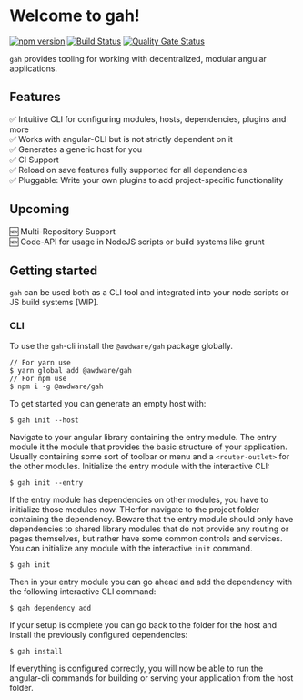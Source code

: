 
# Welcome to gah!

[![npm version](https://badge.fury.io/js/%40awdware%2Fgah.svg)](https://badge.fury.io/js/%40awdware%2Fgah) [![Build Status](https://dev.azure.com/loaderb0t/gah/_apis/build/status/gah?branchName=master)](https://dev.azure.com/loaderb0t/gah/_build/latest?definitionId=27&branchName=master) [![Quality Gate Status](https://sonarcloud.io/api/project_badges/measure?project=awdware_gah-cli&metric=alert_status)](https://sonarcloud.io/dashboard?id=awdware_gah-cli)

`gah`  provides tooling for working with decentralized, modular angular applications.

## Features
✅ Intuitive CLI for configuring modules, hosts, dependencies, plugins and more  
✅ Works with angular-CLI but is not strictly dependent on it  
✅ Generates a generic host for you  
✅ CI Support  
✅ Reload on save features fully supported for all dependencies  
✅ Pluggable: Write your own plugins to add project-specific functionality  

## Upcoming
🆕 Multi-Repository Support  
🆕 Code-API for usage in NodeJS scripts or build systems like grunt  

## Getting started
`gah` can be used both as a CLI tool and integrated into your node scripts or JS build systems [WIP].

### CLI
To use the `gah`-cli install the `@awdware/gah` package globally.
```
// For yarn use
$ yarn global add @awdware/gah
// For npm use
$ npm i -g @awdware/gah
```
To get started you can generate an empty host with:
```
$ gah init --host
```
Navigate to your angular library containing the entry module. The entry module it the module that provides the basic structure of your application. Usually containing some sort of toolbar or menu and a `<router-outlet>` for the other modules. Initialize the entry module with the interactive CLI:
```
$ gah init --entry
```
If the entry module has dependencies on other modules, you have to initialize those modules now. THerfor navigate to the project folder containing the dependency. Beware that the entry module should only have dependencies to shared library modules that do not provide any routing or pages themselves, but rather have some common controls and services. You can initialize any module with the interactive `init` command.
```
$ gah init
```
Then in your entry module you can go ahead and add the dependency with the following interactive CLI command:
```
$ gah dependency add
```
If your setup is complete you can go back to the folder for the host and install the previously configured dependencies:
```
$ gah install
```
If everything is configured correctly, you will now  be able to run the angular-cli commands for building or serving your application from the host folder.

